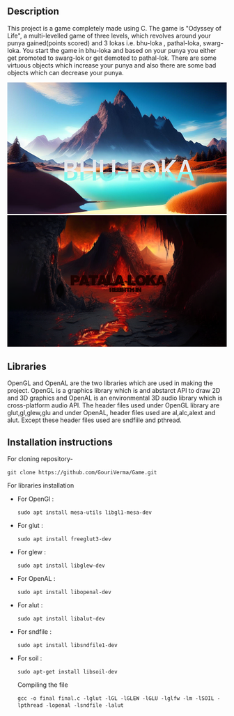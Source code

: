 ## Description
This project is a game completely made using C. The game is "Odyssey of Life", a multi-levelled game of three levels, which revolves around your punya gained(points scored) and 3 lokas i.e. bhu-loka , pathal-loka, swarg-loka. You start the game in bhu-loka and based on your punya you either get promoted to swarg-lok or get demoted to pathal-lok. There
are some virtuous objects which increase your punya and also there are some bad objects which can decrease your punya. 

![Alt text](bhuloktrans.png)
![Alt text](pataltrans.png)





## Libraries
OpenGL and OpenAL are the two libraries which are used in making the project. OpenGL is a graphics library which is and abstarct API to draw 2D and 3D graphics and OpenAL is an environmental 3D audio library which is cross-platform audio API.
The header files used under OpenGL library are glut,gl,glew,glu and under OpenAL, header files used are al,alc,alext and alut. Except these header files used are sndfiile and pthread.


## Installation instructions 
For cloning repository- 
```Ubuntu
git clone https://github.com/GouriVerma/Game.git
```

For libraries installation
- For OpenGl :
  ```Ubuntu
  sudo apt install mesa-utils libgl1-mesa-dev
- For glut :
  ```Ubuntu
  sudo apt install freeglut3-dev
- For glew :
  ```Ubuntu
  sudo apt install libglew-dev
- For OpenAL :
  ```Ubuntu
  sudo apt install libopenal-dev
- For alut :
  ```Ubuntu
  sudo apt install libalut-dev
- For sndfile :
  ```Ubuntu
  sudo apt install libsndfile1-dev
- For soil :
  ```Ubuntu
  sudo apt-get install libsoil-dev
  ```
  Compiling the file
  
  ```Ubuntu
  gcc -o final final.c -lglut -lGL -lGLEW -lGLU -lglfw -lm -lSOIL -lpthread -lopenal -lsndfile -lalut
  ```
  
 ## 
  
  

  
  
  
  
